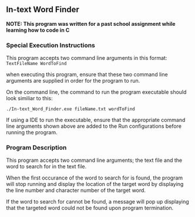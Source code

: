 ## In-text Word Finder

**NOTE: This program was written for a past school assignment
while learning how to code in C**

### Special Execution Instructions

This program accepts two command line arguments in
this format: ```TextFileName WordToFind```

when executing this program, ensure that these
two command line arguments are supplied in order for
the program to run.

On the command line, the command to run the program executable
should look similiar to this:

```./In-text_Word_Finder.exe fileName.txt wordToFind```

If using a IDE to run the executable, ensure that the appropriate
command line arguments shown above are added to the
Run configurations before running the program.

### Program Description

This program accepts two command line arguments;
the text file and the word to search for in the text file.

When the first occurance of the word to search for is found,
the program will stop running and display the location
of the target word by displaying the line number and character
number of the target word.

If the word to search for cannot be found, a message will pop up
displaying that the targeted word could not be found upon program
termination.